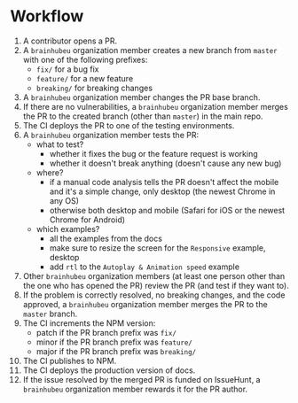 # Workflow

1. A contributor opens a PR.
1. A `brainhubeu` organization member creates a new branch from `master` with one of the following prefixes:
    - `fix/` for a bug fix
    - `feature/` for a new feature
    - `breaking/` for breaking changes
1. A `brainhubeu` organization member changes the PR base branch.
1. If there are no vulnerabilities, a `brainhubeu` organization member merges the PR to the created branch (other than `master`) in the main repo.
1. The CI deploys the PR to one of the testing environments.
1. A `brainhubeu` organization member tests the PR:
    - what to test?
      - whether it fixes the bug or the feature request is working
      - whether it doesn't break anything (doesn't cause any new bug)
    - where?
      - if a manual code analysis tells the PR doesn't affect the mobile and it's a simple change, only desktop (the newest Chrome in any OS)
      - otherwise both desktop and mobile (Safari for iOS or the newest Chrome for Android)
    - which examples?
      - all the examples from the docs
      - make sure to resize the screen for the `Responsive` example, desktop
      - add `rtl` to the `Autoplay & Animation speed` example
1. Other `brainhubeu` organization members (at least one person other than the one who has opened the PR) review the PR (and test if they want to).
1. If the problem is correctly resolved, no breaking changes, and the code approved, a `brainhubeu` organization member merges the PR to the `master` branch.
1. The CI increments the NPM version:
    - patch if the PR branch prefix was `fix/`
    - minor if the PR branch prefix was `feature/`
    - major if the PR branch prefix was `breaking/`
1. The CI publishes to NPM.
1. The CI deploys the production version of docs.
1. If the issue resolved by the merged PR is funded on IssueHunt, a `brainhubeu` organization member rewards it for the PR author.
